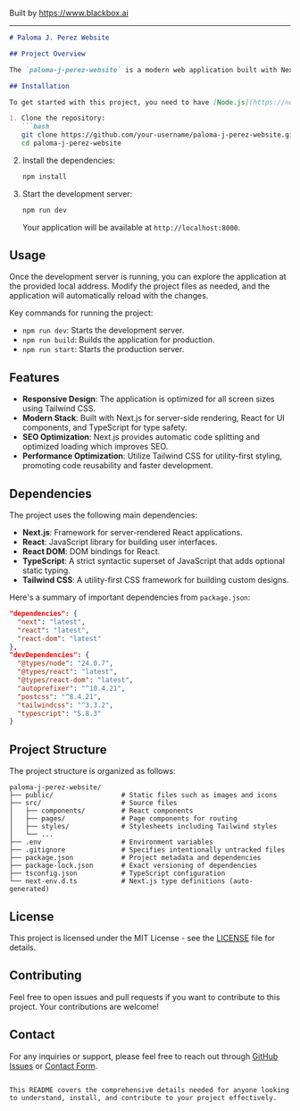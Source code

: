 
Built by https://www.blackbox.ai

---

```markdown
# Paloma J. Perez Website

## Project Overview

The `paloma-j-perez-website` is a modern web application built with Next.js, React, and Tailwind CSS. It is designed to be highly responsive and provides an excellent user experience. The project aims to showcase the portfolio and works of Paloma J. Perez through an aesthetically pleasing and functional interface.

## Installation

To get started with this project, you need to have [Node.js](https://nodejs.org/) (version 14 or higher) installed on your machine. Follow the steps below to install the required dependencies and run the project:

1. Clone the repository:
   ```bash
   git clone https://github.com/your-username/paloma-j-perez-website.git
   cd paloma-j-perez-website
   ```

2. Install the dependencies:
   ```bash
   npm install
   ```

3. Start the development server:
   ```bash
   npm run dev
   ```

   Your application will be available at `http://localhost:8000`.

## Usage

Once the development server is running, you can explore the application at the provided local address. Modify the project files as needed, and the application will automatically reload with the changes.

Key commands for running the project:

- `npm run dev`: Starts the development server.
- `npm run build`: Builds the application for production.
- `npm run start`: Starts the production server.

## Features

- **Responsive Design**: The application is optimized for all screen sizes using Tailwind CSS.
- **Modern Stack**: Built with Next.js for server-side rendering, React for UI components, and TypeScript for type safety.
- **SEO Optimization**: Next.js provides automatic code splitting and optimized loading which improves SEO.
- **Performance Optimization**: Utilize Tailwind CSS for utility-first styling, promoting code reusability and faster development.

## Dependencies

The project uses the following main dependencies:

- **Next.js**: Framework for server-rendered React applications.
- **React**: JavaScript library for building user interfaces.
- **React DOM**: DOM bindings for React.
- **TypeScript**: A strict syntactic superset of JavaScript that adds optional static typing.
- **Tailwind CSS**: A utility-first CSS framework for building custom designs.

Here's a summary of important dependencies from `package.json`:

```json
"dependencies": {
  "next": "latest",
  "react": "latest",
  "react-dom": "latest"
},
"devDependencies": {
  "@types/node": "24.0.7",
  "@types/react": "latest",
  "@types/react-dom": "latest",
  "autoprefixer": "^10.4.21",
  "postcss": "^8.4.21",
  "tailwindcss": "^3.3.2",
  "typescript": "5.8.3"
}
```

## Project Structure

The project structure is organized as follows:

```
paloma-j-perez-website/
├── public/                 # Static files such as images and icons
├── src/                    # Source files
│   ├── components/         # React components
│   ├── pages/              # Page components for routing
│   ├── styles/             # Stylesheets including Tailwind styles
│   └── ...
├── .env                    # Environment variables
├── .gitignore              # Specifies intentionally untracked files
├── package.json            # Project metadata and dependencies
├── package-lock.json       # Exact versioning of dependencies
├── tsconfig.json           # TypeScript configuration
└── next-env.d.ts           # Next.js type definitions (auto-generated)
```

## License

This project is licensed under the MIT License - see the [LICENSE](LICENSE) file for details.

## Contributing

Feel free to open issues and pull requests if you want to contribute to this project. Your contributions are welcome!

## Contact

For any inquiries or support, please feel free to reach out through [GitHub Issues](https://github.com/your-username/paloma-j-perez-website/issues) or [Contact Form](#).
```

This README covers the comprehensive details needed for anyone looking to understand, install, and contribute to your project effectively.